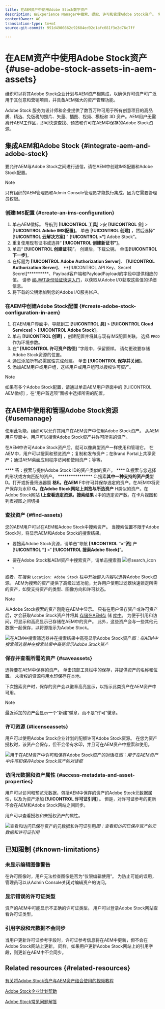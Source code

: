 ```yaml
---
title: 在AEM资产中使用Adobe Stock数字资产
description: 在Experience Manager中搜索、提取、许可和管理Adobe Stock资产。 将许可资产视为任何其他Experience Manager资产。
contentOwner: AG
translation-type: tm+mt
source-git-commit: 991d4900862c92684ed92c1afc081f3e2d76c7ff

---
```



# 在AEM资产中使用Adobe Stock资产 {#use-adobe-stock-assets-in-aem-assets}

组织可以将其Adobe Stock企业计划与AEM资产相集成，以确保许可资产可广泛用于其创意和营销项目，并具备AEM强大的资产管理功能。

Adobe Stock 服务为设计师和企业提供了数百万种可用于所有创意项目的高品质、精选、免版税的照片、矢量、插图、视频、模板和 3D 资产。AEM用户无需离开AEM工作区，即可快速查找、预览和许可在AEM中保存的Adobe Stock资源。

## 集成AEM和Adobe Stock {#integrate-aem-and-adobe-stock}

要允许AEM与Adobe Stock之间进行通信，请在AEM中创建IMS配置和Adobe Stock配置。

>[!NOTE]
>
>只有组织的AEM管理员和Admin Console管理员才能执行集成，因为它需要管理员权限。

### 创建IMS配置 {#create-an-ims-configuration}

1. 单击AEM徽标。 导航到 **[!UICONTROL 工具]** >安 **[!UICONTROL 全]** > **[!UICONTROL Adobe IMS配置]**。 单击 **[!UICONTROL 创建]** ，然后选择“ **[!UICONTROL 云解决方案]** ” **[!UICONTROL >“]** Adobe Stock”。
1. 重复使用现有证书或选择“ **[!UICONTROL 创建新证书”]**。
1. 单击“ **[!UICONTROL 创建证书]**”。 创建后，下载公钥。 单击&#x200B;**[!UICONTROL 下一步]**。
1. 在标题为 **[!UICONTROL Adobe Authorization Server]**、 **[!UICONTROL Authorization Server]**、 **[!UICONTROL API Key、Secret Secret]**********、Payload客户端和PayloadPayload的字段中提供相应的值。 请参 [阅JWT身份验证快速入门](https://www.adobe.io/authentication/auth-methods.html#!AdobeDocs/adobeio-auth/master/JWT/JWT.md)，以获取从Adobe I/O获取这些值的详细信息。
1. 将下载的公钥添加到您的Adobe I/O服务帐户。

### 在AEM中创建Adobe Stock配置 {#create-adobe-stock-configuration-in-aem}

1. 在AEM用户界面中，导航到工 **[!UICONTROL 具]** > **[!UICONTROL Cloud Services]** > **[!UICONTROL Adobe Stock]**。
1. 单击 **[!UICONTROL 创建]** ，创建配置并将其与现有IMS配置关联。 选择 `PROD` 作为环境参数。
1. 在“ **[!UICONTROL 许可资产路径]** ”字段中，保留原样。 请勿更改要存储Adobe Stock资源的位置。
1. 通过添加所有必需属性完成创建。 单击 **[!UICONTROL 保存并关闭]**。
1. 添加AEM用户或用户组，这些用户或用户组可以授权许可资产。

>[!NOTE]
>
>如果有多个Adobe Stock配置，请通过单击AEM用户界面中的 [!UICONTROL AEM徽标] ，在“用户首选项”面板中选择所需的配置。

## 在AEM中使用和管理Adobe Stock资源 {#usemanage}

使用此功能，组织可以允许其用户在AEM资产中使用Adobe Stock资产。 从AEM用户界面中，用户可以搜索Adobe Stock资产并许可所需的资产。

在AEM中许可Adobe Stock资产后，就可以像典型资产一样使用和管理它。 在AEM中，用户可以搜索和预览资产；复制和发布资产；在Brand Portal上共享资产；通过AEM桌面应用程序访问和使用资产；等等。

<!--  ![Search for Adobe Stock assets and filter results from your AEM workspace](assets/adobe-stock-search-results-workspace.png)
*Figure: Search for Adobe Stock assets and filter results from your AEM workspace* -->

**** 答：搜索与提供Adobe Stock ID的资产类似的资产。 **** B.搜索与您选择的形状或方向匹配的资产。 **************** C.搜索&#x200B;**其中一种支持的资产类**&#x200B;型D。打开或折叠筛选器窗 **格E。在AEM** F中许可并保存选定的资产。在AEM中将资产保存为水印 **G。在Adobe Stock网站上浏览与所选资产** H类似的资产。在Adobe Stock网站 **I上查看选定资源。搜索结果** J中的选定资产数。在卡片视图和列表视图之间切换

### 查找资产 {#find-assets}

您的AEM用户可以在AEM和Adobe Stock中搜索资产。 当搜索位置不限于Adobe Stock时，将显示AEM和Adobe Stock的搜索结果。

* 要搜索Adobe Stock资源，请单击“导航 **[!UICONTROL ”>“资]** 产 **[!UICONTROL ”]** >“ **[!UICONTROL 搜索Adobe Stock]**”。

* 要在Adobe Stock和AEM资产中搜索资产，请单击搜索图 ![标search_icon](assets/do-not-localize/search_icon.png)。

或者，在搜索 `Location: Adobe Stock` 栏中开始键入内容以选择Adobe Stock资源。  AEM为搜索的资产提供了高级过滤功能，允许用户使用过滤器快速锁定所需的资产，如受支持资产的类型、图像方向和许可状态。

>[!NOTE]
>
>从Adobe Stock搜索的资产刚刚在AEM中显示。 只有在用户保存资产或许可资产后，才会获取Adobe Stock资产并将其 [存储在AEM存](/help/assets/aem-assets-adobe-stock.md#saveassets) 储 [库中](/help/assets/aem-assets-adobe-stock.md#licenseassets)。 为便于引用和访问，将显示和高亮显示已存储在AEM中的资产。 此外，这些资产会与一些其他元数据一起保存，以将源指示为Adobe Stock。

![在AEM中搜索筛选器并在搜索结果中高亮显示Adobe Stock资产](assets/aem-search-filters2.jpg)*图：在AEM中搜索筛选器并在搜索结果中高亮显示Adobe Stock资产*

### 保存并查看所需的资产 {#saveassets}

选择要在AEM中保存的资产。 单击顶部工具栏中的保存，并提供资产的名称和位置。 未授权的资源将用水印保存在本地。

下次搜索资产时，保存的资产会以徽章高亮显示，以指示此类资产在AEM资产中可用。

>[!NOTE]
>
>最近添加的资产会显示一个“新建”徽章，而不是“许可”徽章。

### 许可资源 {#licenseassets}

用户可以使用Adobe Stock企业计划的配额许可Adobe Stock资源。 在您为资产授权时，该资产会保存，但不会带有水印，并且可在AEM资产中搜索和使用。

![用于在AEM资产中许可和保存Adobe Stock资产的对话框](assets/aem-stock_licenseandsave.jpg)*图：用于在AEM资产中许可和保存Adobe Stock资产的对话框*

### 访问元数据和资产属性 {#access-metadata-and-asset-properties}

用户可以访问和预览元数据，包括AEM中保存的资产的Adobe Stock元数据属性，以及为资产添加 **[!UICONTROL 许可证引用]** 。 但是，对许可证参考的更新不会在AEM和Adobe Stock网站之间同步。

用户可以查看授权和未授权资产的属性。

![查看和访问已保存资产的元数据和许可证引用](assets/metadata_properties.jpg)*图：查看和访问已保存资产的元数据和许可证引用*

## 已知限制 {#known-limitations}

### 未显示编辑图像警告

在许可图像时，用户无法检查图像是否为“仅限编辑使用”。 为防止可能的误用，管理员可以从Admin Console关闭对编辑资产的访问。

### 显示错误的许可证类型

资产的AEM中可能显示不正确的许可证类型。 用户可以登录Adobe Stock网站查看许可证类型。

### 引用字段和元数据不会同步

当用户更新许可证参考字段时，许可证参考信息将在AEM中更新，但不会在Adobe Stock网站上更新。 同样，如果用户更新Adobe Stock网站上的引用字段，则更新在AEM中不会同步。

## Related resources {#related-resources}

[有关将Adobe Stock资产与AEM资产结合使用的视频教程](https://helpx.adobe.com/experience-manager/kt/assets/using/stock-assets-feature-video-use.html)

[Adobe Stock企业计划帮助](https://helpx.adobe.com/enterprise/using/adobe-stock-enterprise.html)

[Adobe Stock常见问题解答](https://helpx.adobe.com/stock/faq.html)
